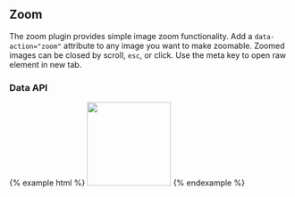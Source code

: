 ## Zoom

The zoom plugin provides simple image zoom functionality. Add a `data-action="zoom"` attribute to any image you want to make zoomable. Zoomed images can be closed by scroll, `esc`, or click. Use the meta key to open raw element in new tab.

### Data API

{% example html %}
<img data-action="zoom" style="width: 150px;" src="{{ relative }}assets/img/avatar-mdo.png">
{% endexample %}
